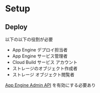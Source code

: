 # Setup

## Deploy

以下の以下の役割が必要

- App Engine デプロイ担当者
- App Engine サービス管理者
- Cloud Build サービス アカウント
- ストレージのオブジェクト作成者
- ストレージ オブジェクト閲覧者

[App Engine Admin API](https://console.developers.google.com/apis/library/appengine.googleapis.com) を有効にする必要あり
